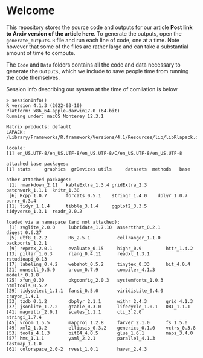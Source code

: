 # Welcome

This repository stores the source code and outputs for our article **Post link to Arxiv version of the article here**. To generate the outputs, open the `generate_outputs.R` file and run each line of code, one at a time. Note however that some of the files are rather large and can take a substantial amount of time to compute. 

The `Code` and `Data` folders contains all the code and data necessary to generate the `Outputs`, which we include to save people time from running the code themselves.

Session info describing our system at the time of comilation is below

```
> sessionInfo()
R version 4.1.3 (2022-03-10)
Platform: x86_64-apple-darwin17.0 (64-bit)
Running under: macOS Monterey 12.3.1

Matrix products: default
LAPACK: /Library/Frameworks/R.framework/Versions/4.1/Resources/lib/libRlapack.dylib

locale:
[1] en_US.UTF-8/en_US.UTF-8/en_US.UTF-8/C/en_US.UTF-8/en_US.UTF-8

attached base packages:
[1] stats     graphics  grDevices utils     datasets  methods   base     

other attached packages:
 [1] rmarkdown_2.11   kableExtra_1.3.4 gridExtra_2.3    patchwork_1.1.1  knitr_1.38      
 [6] Rcpp_1.0.7       forcats_0.5.1    stringr_1.4.0    dplyr_1.0.7      purrr_0.3.4     
[11] tidyr_1.1.4      tibble_3.1.4     ggplot2_3.3.5    tidyverse_1.3.1  readr_2.0.2     

loaded via a namespace (and not attached):
 [1] svglite_2.0.0     lubridate_1.7.10  assertthat_0.2.1  digest_0.6.27    
 [5] utf8_1.2.2        R6_2.5.1          cellranger_1.1.0  backports_1.2.1  
 [9] reprex_2.0.1      evaluate_0.15     highr_0.9         httr_1.4.2       
[13] pillar_1.6.3      rlang_0.4.11      readxl_1.3.1      rstudioapi_0.13  
[17] labeling_0.4.2    webshot_0.5.2     tinytex_0.33      bit_4.0.4        
[21] munsell_0.5.0     broom_0.7.9       compiler_4.1.3    modelr_0.1.8     
[25] xfun_0.30         pkgconfig_2.0.3   systemfonts_1.0.3 htmltools_0.5.2  
[29] tidyselect_1.1.1  fansi_0.5.0       viridisLite_0.4.0 crayon_1.4.1     
[33] tzdb_0.1.2        dbplyr_2.1.1      withr_2.4.3       grid_4.1.3       
[37] jsonlite_1.7.2    gtable_0.3.0      lifecycle_1.0.1   DBI_1.1.1        
[41] magrittr_2.0.1    scales_1.1.1      cli_3.2.0         stringi_1.7.4    
[45] vroom_1.5.5       mapproj_1.2.8     farver_2.1.0      fs_1.5.0         
[49] xml2_1.3.2        ellipsis_0.3.2    generics_0.1.0    vctrs_0.3.8      
[53] tools_4.1.3       bit64_4.0.5       glue_1.6.1        maps_3.4.0       
[57] hms_1.1.1         yaml_2.2.1        parallel_4.1.3    fastmap_1.1.0    
[61] colorspace_2.0-2  rvest_1.0.1       haven_2.4.3 
```